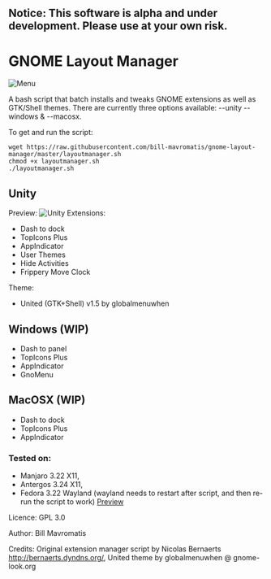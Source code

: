 ## Notice: This software is alpha and under development. Please use at your own risk.


# GNOME Layout Manager

![Menu](http://i.imgur.com/dQy9d41.png)

A bash script that batch installs and tweaks GNOME extensions as well as GTK/Shell themes. There are currently three options available:
--unity --windows & --macosx.

To get and run the script:
```
wget https://raw.githubusercontent.com/bill-mavromatis/gnome-layout-manager/master/layoutmanager.sh
chmod +x layoutmanager.sh
./layoutmanager.sh
```

## Unity

Preview: 
![Unity](http://i.imgur.com/He66ZsK.png)
Extensions:
- Dash to dock
- TopIcons Plus
- AppIndicator
- User Themes
- Hide Activities
- Frippery Move Clock

Theme:
- United (GTK+Shell) v1.5 by globalmenuwhen

## Windows (WIP)
- Dash to panel
- TopIcons Plus
- AppIndicator
- GnoMenu

## MacOSX (WIP) 
- Dash to dock
- TopIcons Plus
- AppIndicator


### Tested on: 
- Manjaro 3.22 X11, 
- Antergos 3.24 X11, 
- Fedora 3.22 Wayland (wayland needs to restart after script, and then re-run the script to work) [Preview](http://i.imgur.com/692LOkr.png "Fedora 25 Workstation") 

Licence: GPL 3.0

Author: Bill Mavromatis

Credits: Original extension manager script by Nicolas Bernaerts http://bernaerts.dyndns.org/, United theme by globalmenuwhen @ gnome-look.org
